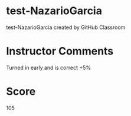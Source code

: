 # test-NazarioGarcia
test-NazarioGarcia created by GitHub Classroom

# Instructor Comments
Turned in early and is correct +5%
# Score
105
